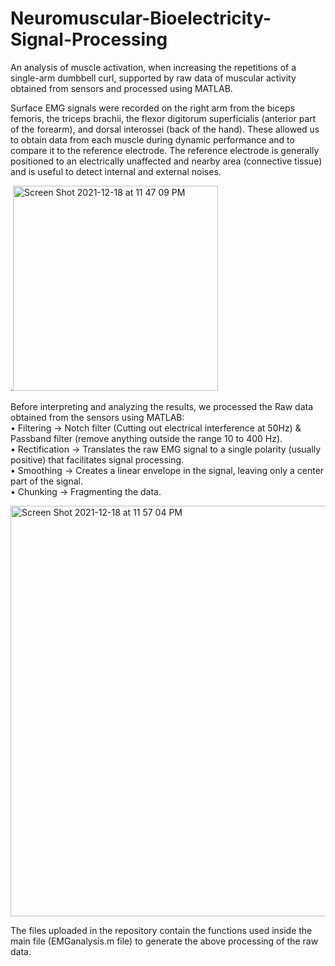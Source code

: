 # Neuromuscular-Bioelectricity-Signal-Processing
An analysis of muscle activation, when increasing the repetitions of a single-arm dumbbell curl, supported by raw data of muscular activity obtained from sensors and processed using MATLAB.

Surface EMG signals were recorded on the right arm from the biceps femoris, the triceps brachii, the flexor digitorum superficialis (anterior part of the forearm), and dorsal interossei (back of the hand). These allowed us to obtain data from each muscle during dynamic performance and to compare it to the reference electrode. The reference electrode is generally positioned to an electrically unaffected and nearby area (connective tissue) and is useful to detect internal and external noises.

.<img width="328" alt="Screen Shot 2021-12-18 at 11 47 09 PM" src="https://user-images.githubusercontent.com/70657426/146658495-2def66c1-2299-4694-b84f-97623d35500c.png">

Before interpreting and analyzing the results, we processed the Raw data obtained from the sensors using MATLAB:
\
• Filtering → Notch filter (Cutting out electrical interference at 50Hz) & Passband filter (remove anything outside the range 10 to 400 Hz).
\
• Rectification → Translates the raw EMG signal to a single polarity (usually positive) that facilitates signal processing.
\
• Smoothing → Creates a linear envelope in the signal, leaving only a center part of the signal.
\
• Chunking → Fragmenting the data.

<img width="657" alt="Screen Shot 2021-12-18 at 11 57 04 PM" src="https://user-images.githubusercontent.com/70657426/146658691-2c1c1d54-7fea-4d91-b794-252e53b27c6e.png">

The files uploaded in the repository contain the functions used inside the main file (EMGanalysis.m file) to generate the above processing of the raw data.
